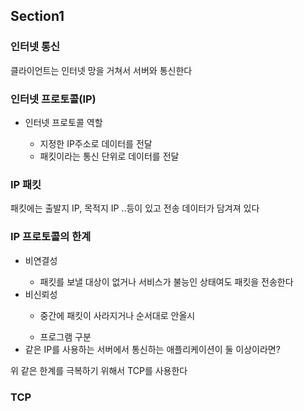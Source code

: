 ## Section1


<h3>인터넷 통신</h3>
클라이언트는 인터넷 망을 거쳐서 서버와 통신한다

<h3>인터넷 프로토콜(IP)</h3>
<ul>
  <li>인터넷 프로토콜 역할</li>
    <ul>
      <li>
        지정한 IP주소로 데이터를 전달
      </li>
      <li>
        패킷이라는 통신 단위로 데이터를 전달
      </li>
    </ul>
</ul>

<h3>IP 패킷</h3>
패킷에는 출발지 IP, 목적지 IP ..등이 있고 전송 데이터가 담겨져 있다

<h3>IP 프로토콜의 한계</h3>
<ul>
  <li>비연결성</li>
  <ul>
  <li>패킷를 보낼 대상이 없거나 서비스가 불능인 상태여도 패킷을 전송한다</li>
  </ul>
  <li>비신뢰성</li>
  <ul>
    <li>중간에 패킷이 사라지거나 순서대로 안올시</li>
  </ul>
  <ul>
    <li>
      프로그램 구분
    </li>
  </ul>
  <li>
    같은 IP를 사용하는 서버에서 통신하는 애플리케이션이 둘 이상이라면?
  </li>
</ul>

위 같은 한계를 극복하기 위해서 TCP를 사용한다

<h3>TCP</h3>








